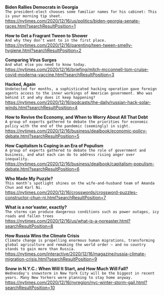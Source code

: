 **Biden Rallies Democrats in Georgia**\
`The president-elect chooses some familiar names for his cabinet: This is your morning tip sheet.`\
https://nytimes.com/2020/12/16/us/politics/biden-georgia-senate-races.html?searchResultPosition=1

**How to Get a Fragrant Tween to Shower**\
`And why they don’t want to in the first place.`\
https://nytimes.com/2020/12/16/parenting/teen-tween-smelly-hygiene.html?searchResultPosition=2

**Comparing Virus Surges**\
`And what else you need to know today.`\
https://nytimes.com/2020/12/16/briefing/mitch-mcconnell-tom-cruise-covid-moderna-vaccine.html?searchResultPosition=3

**Hacked, Again**\
`Undetected for months, a sophisticated hacking operation gave foreign agents access to the inner workings of American government. Who was behind it and why does it keep happening?`\
https://nytimes.com/2020/12/16/podcasts/the-daily/russian-hack-solar-winds.html?searchResultPosition=4

**How to Revive the Economy, and When to Worry About All That Debt**\
`A group of experts gathered to debate the priorities for economic policy with the end of the pandemic (seemingly) in sight.`\
https://nytimes.com/2020/12/16/business/dealbook/economic-policy-debate.html?searchResultPosition=5

**How Capitalism Is Coping in an Era of Populism**\
`A group of experts gathered to debate the role of government and business, and what each can do to address rising anger over inequality.`\
https://nytimes.com/2020/12/16/business/dealbook/capitalism-populism-debate.html?searchResultPosition=6

**Who Made My Puzzle?**\
`This month’s spotlight shines on the wife-and-husband team of Amanda Chun and Karl Ni.`\
https://nytimes.com/2020/12/16/crosswords/crossword-puzzles-constructor-chun-ni.html?searchResultPosition=7

**What is a nor’easter, exactly?**\
`The storms can produce dangerous conditions such as power outages, icy roads and fallen trees`\
https://nytimes.com/2020/12/16/us/what-is-a-noreaster.html?searchResultPosition=8

**How Russia Wins the Climate Crisis**\
`Climate change is propelling enormous human migrations, transforming global agriculture and remaking the world order — and no country stands to gain more than Russia.`\
https://nytimes.com/interactive/2020/12/16/magazine/russia-climate-migration-crisis.html?searchResultPosition=9

**Snow in N.Y.C.: When Will It Start, and How Much Will Fall?**\
`Wednesday's snowstorm in New York City will be the biggest in recent years. Many New Yorkers were planning to stay home anyway.`\
https://nytimes.com/2020/12/16/nyregion/nyc-winter-storm-gail.html?searchResultPosition=10

